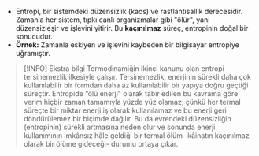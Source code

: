 - Entropi, bir sistemdeki düzensizlik (kaos) ve rastlantısallık derecesidir. Zamanla her sistem, tıpkı canlı organizmalar gibi "ölür", yani düzensizleşir ve işlevini yitirir. Bu **kaçınılmaz** süreç, entropinin doğal bir sonucudur.
- **Örnek:** Zamanla eskiyen ve işlevini kaybeden bir bilgisayar entropiye uğramıştır.

> [!INFO] Ekstra bilgi 
> Termodinamiğin ikinci kanunu olan entropi tersinemezlik ilkesiyle çalışır. Tersinemezlik, enerjinin sürekli daha çok kullanılabilir bir formdan daha az kullanılabilir bir yapıya doğru geçtiği süreçtir. Entropide “ölü enerji" olarak tabir edilen bu kavrama göre verim hiçbir zaman tamamıyla yüzde yüz olamaz; çünkü her termal süreçte bir miktar enerji iş olarak kullanılamaz ve bu enerji geri döndürülemez bir biçimde dağılır. Bu da evrendeki düzensizliğin (entropinin) sürekli artmasına neden olur ve sonunda enerji kullanımının imkânsız hâle geldiği bir termal ölüm -kâinatın kaçınılmaz olarak bir ölüme gideceği- durumu ortaya çıkar.
